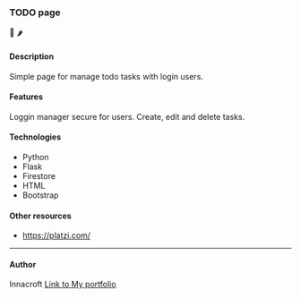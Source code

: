 ### TODO page
📝 🌶️  

#### Description
Simple page for manage todo tasks with login users.

#### Features
Loggin manager secure for users.
Create, edit and delete tasks.
#### Technologies
- Python
- Flask
- Firestore
- HTML
- Bootstrap


#### Other resources
- https://platzi.com/

------------

#### Author
Innacroft
[Link to My portfolio](https://innacroft.github.io/portfolio/)

